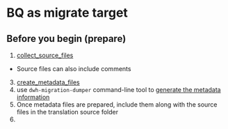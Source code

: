 # BQ as migrate target



## Before you begin (prepare)
1. [collect_source_files](https://cloud.google.com/bigquery/docs/batch-sql-translator#collect_source_files)
  - Source files can also include comments
3. [create_metadata_files](https://cloud.google.com/bigquery/docs/batch-sql-translator#create_metadata_files)
  1. use `dwh-migration-dumper` command-line tool to [generate the metadata information](https://cloud.google.com/bigquery/docs/generate-metadata)
  2. Once metadata files are prepared, include them along with the source files in the translation source folder
  3. 

